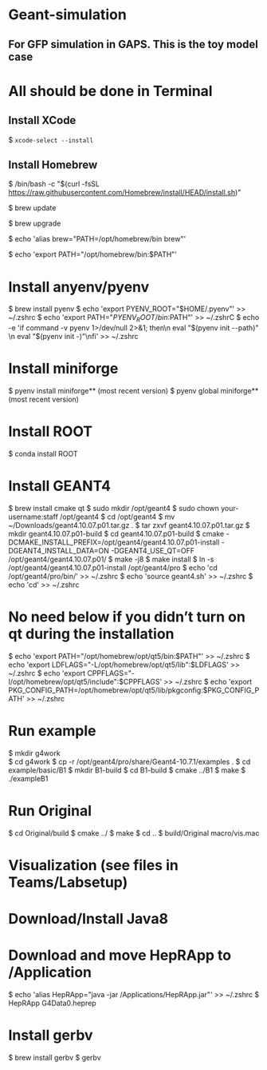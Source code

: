 # Geant-simulation
## For GFP simulation in GAPS. This is the toy model case

# All should be done in Terminal
## Install XCode
$ <code>xcode-select --install</code>

## Install Homebrew
$ /bin/bash -c "$(curl -fsSL https://raw.githubusercontent.com/Homebrew/install/HEAD/install.sh)"

$ brew update

$ brew upgrade

$ echo 'alias brew="PATH=/opt/homebrew/bin brew"'

$ echo 'export PATH="/opt/homebrew/bin:$PATH"'

# Install anyenv/pyenv 
$ brew install pyenv
$ echo 'export PYENV_ROOT="$HOME/.pyenv"' >> ~/.zshrc
$ echo 'export PATH="$PYENV_ROOT/bin:$PATH"' >> ~/.zshrC
$ echo -e 'if command -v pyenv 1>/dev/null 2>&1; then\n  eval "$(pyenv init --path)" \n  eval "$(pyenv init -)"\nfi' >> ~/.zshrc 

# Install miniforge 
$ pyenv install miniforge** (most recent version)
$ pyenv global miniforge** (most recent version)

# Install ROOT
$ conda install ROOT 

# Install GEANT4 
$ brew install cmake qt
$ sudo mkdir /opt/geant4
$ sudo chown your-username:staff /opt/geant4
$ cd /opt/geant4
$ mv ~/Downloads/geant4.10.07.p01.tar.gz .
$ tar zxvf geant4.10.07.p01.tar.gz
$ mkdir geant4.10.07.p01-build
$ cd geant4.10.07.p01-build
$ cmake -DCMAKE_INSTALL_PREFIX=/opt/geant4/geant4.10.07.p01-install -DGEANT4_INSTALL_DATA=ON -DGEANT4_USE_QT=OFF /opt/geant4/geant4.10.07.p01/
$ make -j8
$ make install
$ ln -s /opt/geant4/geant4.10.07.p01-install /opt/geant4/pro
$ echo 'cd /opt/geant4/pro/bin/' >> ~/.zshrc
$ echo 'source geant4.sh' >> ~/.zshrc
$ echo 'cd' >> ~/.zshrc

# No need below if you didn’t turn on qt during the installation 
$ echo 'export PATH="/opt/homebrew/opt/qt5/bin:$PATH"' >> ~/.zshrc
$ echo 'export LDFLAGS="-L/opt/homebrew/opt/qt5/lib":$LDFLAGS' >> ~/.zshrc
$ echo 'export CPPFLAGS="-I/opt/homebrew/opt/qt5/include":$CPPFLAGS' >> ~/.zshrc
$ echo 'export PKG_CONFIG_PATH=/opt/homebrew/opt/qt5/lib/pkgconfig:$PKG_CONFIG_PATH' >> ~/.zshrc

# Run example
$ mkdir g4work  
$ cd g4work
$ cp -r /opt/geant4/pro/share/Geant4-10.7.1/examples .
$ cd example/basic/B1
$ mkdir B1-build
$ cd B1-build
$ cmake ../B1
$ make
$ ./exampleB1

# Run Original
$ cd Original/build
$ cmake ../
$ make
$ cd ..
$ build/Original macro/vis.mac

# Visualization (see files in Teams/Labsetup) 
# Download/Install Java8 
# Download and move HepRApp to /Application
$ echo 'alias HepRApp="java -jar /Applications/HepRApp.jar"' >> ~/.zshrc
$ HepRApp G4Data0.heprep

# Install gerbv 
$ brew install gerbv
$ gerbv

 

 

 

